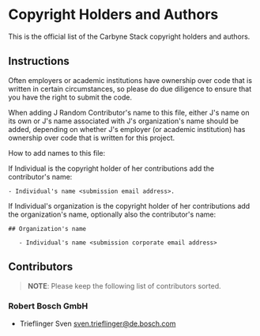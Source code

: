 # Copyright Holders and Authors

This is the official list of the Carbyne Stack copyright holders and authors.

## Instructions

Often employers or academic institutions have ownership over code that is
written in certain circumstances, so please do due diligence to ensure that you
have the right to submit the code.

When adding J Random Contributor's name to this file, either J's name on its own
or J's name associated with J's organization's name should be added, depending
on whether J's employer (or academic institution) has ownership over code that
is written for this project.

How to add names to this file:

If Individual is the copyright holder of her contributions add the contributor's
name:

```text
- Individual's name <submission email address>.
```

If Individual's organization is the copyright holder of her contributions add
the organization's name, optionally also the contributor's name:

```text
## Organization's name

   - Individual's name <submission corporate email address>
```

## Contributors

> **NOTE**: Please keep the following list of contributors sorted.

### Robert Bosch GmbH

- Trieflinger Sven <sven.trieflinger@de.bosch.com>

